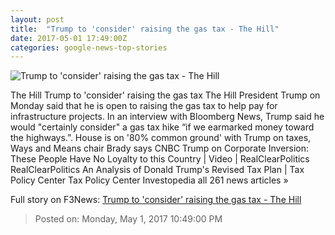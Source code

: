 ```yaml
---
layout: post
title:  "Trump to 'consider' raising the gas tax - The Hill"
date: 2017-05-01 17:49:00Z
categories: google-news-top-stories
---
```


![Trump to 'consider' raising the gas tax - The Hill](http://thehill.com/sites/default/files/trumpdonald_020517getty_lead.jpg)

The Hill Trump to 'consider' raising the gas tax The Hill President Trump on Monday said that he is open to raising the gas tax to help pay for infrastructure projects. In an interview with Bloomberg News, Trump said he would "certainly consider" a gas tax hike “if we earmarked money toward the highways.”. House is on '80% common ground' with Trump on taxes, Ways and Means chair Brady says CNBC Trump on Corporate Inversion: These People Have No Loyalty to this Country | Video | RealClearPolitics RealClearPolitics An Analysis of Donald Trump's Revised Tax Plan | Tax Policy Center Tax Policy Center Investopedia all 261 news articles »


Full story on F3News: [Trump to 'consider' raising the gas tax - The Hill](http://www.f3nws.com/n/bBUEpD)

> Posted on: Monday, May 1, 2017 10:49:00 PM
